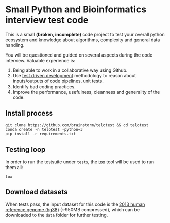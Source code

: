 # Small Python and Bioinformatics interview test code

This is a small **(broken, incomplete)** code project to test your overall python ecosystem and knowledge about algorithms, complexity and general data handling.

You will be questioned and guided on several aspects during the code interview. Valuable 
experience is:

1) Being able to work in a collaborative way using Github.
2) Use [test driven development][TDD] methodology to reason about inputs/outputs of code pipelines, unit tests.
3) Identify bad coding practices.
4) Improve the performance, usefulness, cleanness and generality of the code.

## Install process

	git clone https://github.com/brainstorm/telotest && cd telotest
    conda create -n telotest -python=3
	pip install -r requirements.txt

## Testing loop

In order to run the testsuite under `tests`, the [tox][tox] tool will be used to run them all:

    tox

## Download datasets

When tests pass, the input dataset for this code is the [2013 human reference genome (hg38)][hg38] (~950MB compressed), which can be downloaded to the `data` folder for further testing.

[TDD]: https://en.wikipedia.org/wiki/Test-driven_development
[tox]: https://tox.readthedocs.io/en/latest/
[hg38]: http://hgdownload.cse.ucsc.edu/goldenPath/hg38/bigZips/hg38.fa.gz